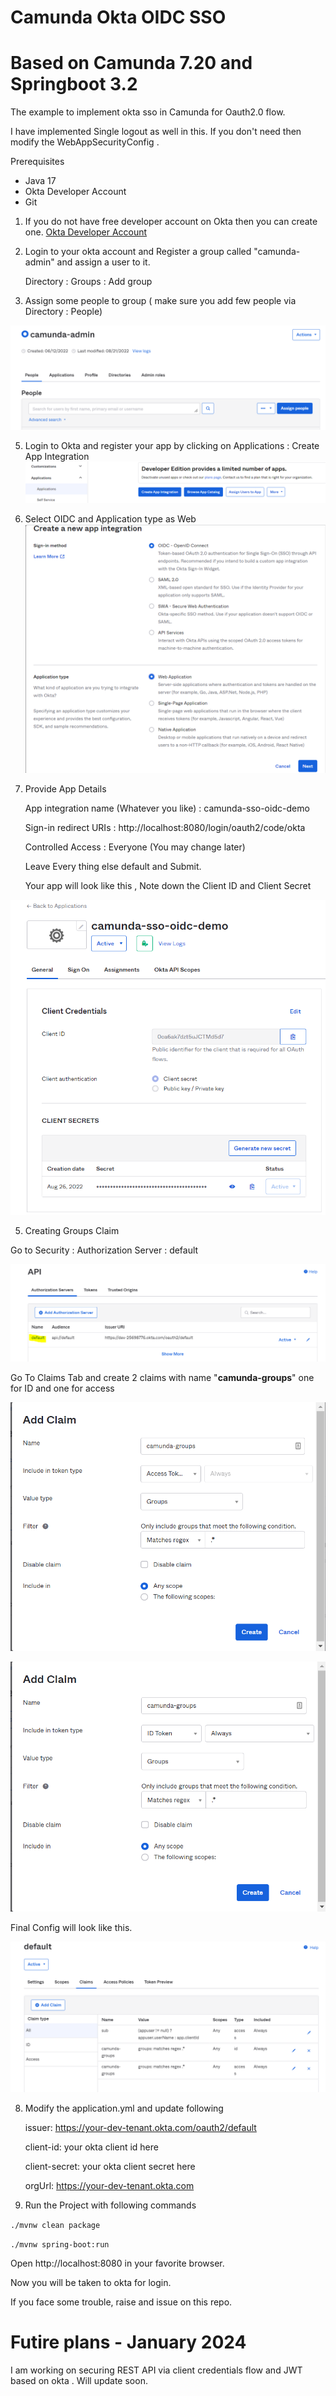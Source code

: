 # Camunda Okta OIDC SSO 

# Based on Camunda 7.20 and Springboot 3.2 

The example to implement okta sso in Camunda for Oauth2.0 flow.

I have implemented Single logout as well in this. If you don't need then
modify the WebAppSecurityConfig .

Prerequisites
* Java 17
* Okta Developer Account
* Git

1. If you do not have free developer account on Okta then you can create one.
[Okta Developer Account](https://developer.okta.com/)

2. Login to your okta account and Register a group called "camunda-admin" and assign a user to it.

   Directory : Groups : Add group

3. Assign some people to group ( make sure you add few people via Directory : People)

![img_9.png](img/img_9.png)

5. Login to Okta and register your app by clicking on Applications : Create App Integration
![img.png](img/img.png)
6. Select OIDC and Application type as Web
![img_2.png](img/img_2.png)
7. Provide App Details

   App integration name (Whatever you like) : camunda-sso-oidc-demo
   
   Sign-in redirect URIs : http://localhost:8080/login/oauth2/code/okta

   Controlled Access : Everyone (You may change later)   

   Leave Every thing else default and Submit.

   Your app will look like this , Note down the Client ID and Client Secret

![img_4.png](img/img_4.png)

5. Creating Groups Claim 

Go to Security : Authorization Server : default 

![img_5.png](img/img_5.png)
 
Go To Claims Tab and create 2 claims with name "**camunda-groups**"  one for ID and one for access

![img_7.png](img/img_7.png)

![img_8.png](img/img_8.png)

Final Config will look like this.

![img_6.png](img/img_6.png)


8. Modify the application.yml and update following

   issuer: https://your-dev-tenant.okta.com/oauth2/default

   client-id: your okta client id here

   client-secret: your okta client secret here

   orgUrl: https://your-dev-tenant.okta.com

9. Run the Project with following commands

`./mvnw clean package`

`./mvnw spring-boot:run`

Open http://localhost:8080 in your favorite browser.

Now you will be taken to okta for login.

If you face some trouble, raise and issue on this repo.

# Futire plans - January 2024 

I am working on securing REST API via client credentials flow and JWT based on okta . Will update soon.
